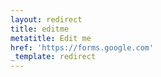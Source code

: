```yaml
---
layout: redirect
title: editme
metatitle: Edit me
href: 'https://forms.google.com'
_template: redirect
---
```


